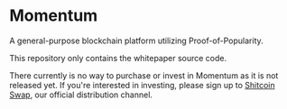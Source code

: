 # Momentum

A general-purpose blockchain platform utilizing Proof-of-Popularity.

This repository only contains the whitepaper source code.

There currently is no way to purchase or invest in Momentum as it is not released yet. If you're interested in investing, please sign up to [Shitcoin Swap](https://www.shitcoinswap.com), our official distribution channel.
